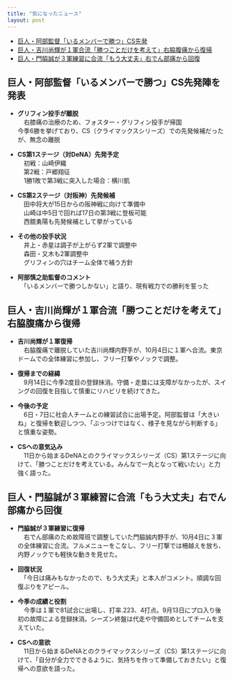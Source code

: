 ```yaml
---
title: "気になったニュース"
layout: post
---
```


* [巨人・阿部監督「いるメンバーで勝つ」CS先発](https://hochi.news/articles/20251004-OHT1T51325.html?page=1)
* [巨人・吉川尚輝が１軍合流「勝つことだけを考えて」右脇腹痛から復帰](https://hochi.news/articles/20251004-OHT1T51286.html?page=1)
* [巨人・門脇誠が３軍練習に合流「もう大丈夫」右でん部痛から回復](https://hochi.news/articles/20251004-OHT1T51050.html?page=1)

<!--more-->

## 巨人・阿部監督「いるメンバーで勝つ」CS先発陣を発表

- **グリフィン投手が離脱**  
　右膝痛の治療のため、フォスター・グリフィン投手が帰国  
  今季6勝を挙げており、CS（クライマックスシリーズ）での先発候補だったが、無念の離脱  

- **CS第1ステージ（対DeNA）先発予定**  
　初戦：山崎伊織  
　第2戦：戸郷翔征  
　1勝1敗で第3戦に突入した場合：横川凱

- **CS第2ステージ（対阪神）先発候補**  
　田中将大が15日からの阪神戦に向けて準備中  
　山崎は中5日で回れば17日の第3戦に登板可能  
　西舘勇陽も先発候補として挙がっている

- **その他の投手状況**  
　井上・赤星は調子が上がらず2軍で調整中  
　森田・又木も2軍調整中  
　グリフィンの穴はチーム全体で補う方針  

- **阿部慎之助監督のコメント**  
　「いるメンバーで勝つしかない」と語り、現有戦力での勝利を誓った

## 巨人・吉川尚輝が１軍合流「勝つことだけを考えて」右脇腹痛から復帰

- **吉川尚輝が１軍復帰**  
　右脇腹痛で離脱していた吉川尚輝内野手が、10月4日に１軍へ合流。東京ドームでの全体練習に参加し、フリー打撃やノックで調整。

- **復帰までの経緯**  
　9月14日に今季2度目の登録抹消。守備・走塁には支障がなかったが、スイングの回復を目指して慎重にリハビリを続けてきた。

- **今後の予定**  
　6日・7日に社会人チームとの練習試合に出場予定。阿部監督は「大きいね」と復帰を歓迎しつつ、「ぶっつけではなく、様子を見ながら判断する」と慎重な姿勢。

- **CSへの意気込み**  
　11日から始まるDeNAとのクライマックスシリーズ（CS）第1ステージに向けて、「勝つことだけを考えている。みんなで一丸となって戦いたい」と力強く語った。

## 巨人・門脇誠が３軍練習に合流「もう大丈夫」右でん部痛から回復

- **門脇誠が３軍練習に復帰**  
　右でん部痛のため故障班で調整していた門脇誠内野手が、10月4日に３軍の全体練習に合流。フルメニューをこなし、フリー打撃では柵越えを放ち、内野ノックでも軽快な動きを見せた。

- **回復状況**  
　「今日は痛みもなかったので、もう大丈夫」と本人がコメント。順調な回復ぶりをアピール。

- **今季の成績と役割**  
　今季は１軍で81試合に出場し、打率.223、4打点。9月13日にプロ入り後初の故障による登録抹消。シーズン終盤は代走や守備固めとしてチームを支えていた。

- **CSへの意欲**  
　11日から始まるDeNAとのクライマックスシリーズ（CS）第1ステージに向けて、「自分が全力でできるように、気持ちを作って準備しておきたい」と復帰への意欲を語った。
